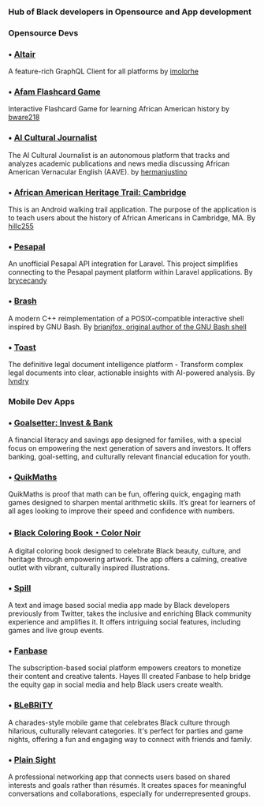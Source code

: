 ### Hub of Black developers in Opensource and App development

### Opensource Devs

### • [Altair](https://github.com/altair-graphql/altair)
A feature-rich GraphQL Client for all platforms by [imolorhe](https://github.com/imolorhe)

### • [Afam Flashcard Game](https://github.com/bware218/afam-history-flashcards)
Interactive Flashcard Game for learning African American history by [bware218](https://github.com/bware218)

### • [AI Cultural Journalist](https://github.com/hermanjustino/ai-journalist)
The AI Cultural Journalist is an autonomous platform that tracks and analyzes academic publications and news media discussing African American Vernacular English (AAVE). by [hermanjustino](https://github.com/hermanjustino)

### • [African American Heritage Trail: Cambridge](https://github.com/hillc255/CambridgeTrails)  
This is an Android walking trail application. The purpose of the application is to teach users about the history of African Americans in Cambridge, MA. By [hillc255](https://github.com/hillc255)

### • [Pesapal](https://github.com/bryceandy/laravel_pesapal)  
An unofficial Pesapal API integration for Laravel. This project simplifies connecting to the Pesapal payment platform within Laravel applications. By [brycecandy](https://github.com/bryceandy)

### • [Brash](https://github.com/brianjfox/brash)
A modern C++ reimplementation of a POSIX-compatible interactive shell inspired by GNU Bash. By [brianjfox, original author of the GNU Bash shell](https://github.com/brianjfox)

### • [Toast](https://github.com/lvndry/toast)
The definitive legal document intelligence platform - Transform complex legal documents into clear, actionable insights with AI-powered analysis. By [lvndry](https://github.com/lvndry)



### Mobile Dev Apps


### • [Goalsetter: Invest & Bank](https://apps.apple.com/us/app/goalsetter-invest-bank/id1440624866)  
A financial literacy and savings app designed for families, with a special focus on empowering the next generation of savers and investors. It offers banking, goal-setting, and culturally relevant financial education for youth.

### • [QuikMaths](https://apps.apple.com/us/app/quikmaths-im-edition/id1500526032)  
QuikMaths is proof that math can be fun, offering quick, engaging math games designed to sharpen mental arithmetic skills. It’s great for learners of all ages looking to improve their speed and confidence with numbers.

### • [Black Coloring Book・Color Noir](https://apps.apple.com/us/app/black-coloring-book-color-noir/id1213786913)  
A digital coloring book designed to celebrate Black beauty, culture, and heritage through empowering artwork. The app offers a calming, creative outlet with vibrant, culturally inspired illustrations.

### • [Spill](https://www.spill.com/)
A text and image based social media app made by Black developers previously from Twitter, takes the inclusive and enriching Black community experience and amplifies it. It offers intriguing social features, including games and live group events.

### • [Fanbase](https://www.fanbase.app)
The subscription-based social platform empowers creators to monetize their content and creative talents. Hayes III created Fanbase to help bridge the equity gap in social media and help Black users create wealth. 

### • [BLeBRiTY](https://apps.apple.com/us/app/blebrity/id1252073947)  
A charades-style mobile game that celebrates Black culture through hilarious, culturally relevant categories. It's perfect for parties and game nights, offering a fun and engaging way to connect with friends and family.

### • [Plain Sight](https://apps.apple.com/us/app/plain-sight/id1462245484)  
A professional networking app that connects users based on shared interests and goals rather than résumés. It creates spaces for meaningful conversations and collaborations, especially for underrepresented groups.
